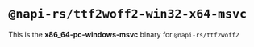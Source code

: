 # `@napi-rs/ttf2woff2-win32-x64-msvc`

This is the **x86_64-pc-windows-msvc** binary for `@napi-rs/ttf2woff2`
